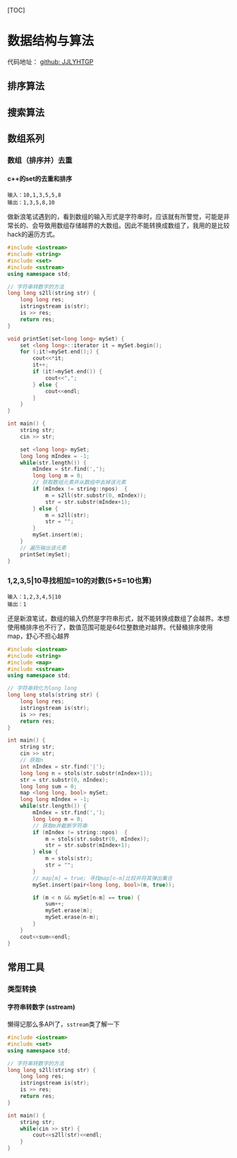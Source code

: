 [TOC]

# 数据结构与算法

代码地址： [github: JJLYHTGP](https://github.com/JJLYHTGP/Codes)

## 排序算法

## 搜索算法

## 数组系列
### 数组（排序并）去重
#### c++的set的去重和排序
```
输入：10,1,3,5,5,8
输出：1,3,5,8,10
```
做新浪笔试遇到的，看到数组的输入形式是字符串时，应该就有所警觉，可能是非常长的、会导致用数组存储越界的大数组。因此不能转换成数组了，我用的是比较hack的遍历方式。

```c++
#include <iostream>
#include <string> 
#include <set>
#include <sstream>
using namespace std;

// 字符串转数字的方法
long long s2ll(string str) {
	long long res;
	istringstream is(str);
	is >> res;
	return res;
}

void printSet(set<long long> mySet) {
	set <long long>::iterator it = mySet.begin();
    for (;it!=mySet.end();) {
    	cout<<*it;
    	it++;
		if (it!=mySet.end()) {
			cout<<","; 
		} else {
			cout<<endl;
		}
    }
}

int main() {
    string str;
    cin >> str;

	set <long long> mySet;
	long long mIndex = -1;
	while(str.length()) {
		mIndex = str.find(',');
		long long m = 0;
		// 获取数组元素并从数组中去掉该元素 
		if (mIndex != string::npos)  {
			m = s2ll(str.substr(0, mIndex));
			str = str.substr(mIndex+1);
		} else {
			m = s2ll(str);
			str = "";
		}
		mySet.insert(m);
	}
	// 遍历输出该元素 
    printSet(mySet);
}
```



### 1,2,3,5|10寻找相加=10的对数(5+5=10也算)
```
输入：1,2,3,4,5|10
输出：1
```

还是新浪笔试，数组的输入仍然是字符串形式，就不能转换成数组了会越界。本想使用桶排序也不行了，数值范围可能是64位整数绝对越界。代替桶排序使用map，舒心不担心越界

```c++
#include <iostream>
#include <string> 
#include <map>
#include <sstream>
using namespace std;

// 字符串转化为long long 
long long stols(string str) {
	long long res;
	istringstream is(str);
	is >> res;
	return res;
}

int main() {
    string str;
    cin >> str;
    // 获取n 
    int nIndex = str.find('|');
    long long n = stols(str.substr(nIndex+1));
	str = str.substr(0, nIndex);
	long long sum = 0;
	map <long long, bool> mySet;
	long long mIndex = -1;
	while(str.length()) {
		mIndex = str.find(',');
		long long m = 0;
		// 获取m并截断字符串 
		if (mIndex != string::npos)  {
			m = stols(str.substr(0, mIndex));
			str = str.substr(mIndex+1);
		} else {
			m = stols(str);
			str = "";
		}
		// map[m] = true; 寻找map[n-m]比较并将其弹出集合 
		mySet.insert(pair<long long, bool>(m, true));

		if (m < n && mySet[n-m] == true) {
			sum++;
			mySet.erase(m);
			mySet.erase(n-m);
		}
	}
    cout<<sum<<endl;
}
```


## 常用工具

### 类型转换
#### 字符串转数字 (sstream)
懒得记那么多API了，`sstream`类了解一下

```c++
#include <iostream>
#include <set>
using namespace std;

// 字符串转数字的方法
long long s2ll(string str) {
    long long res;
    istringstream is(str);
    is >> res;
    return res;
}

int main() {
    string str;
    while(cin >> str) {
        cout<<s2ll(str)<<endl;
    }
}
```

